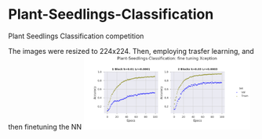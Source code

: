 # Plant-Seedlings-Classification
Plant Seedlings Classification competition

The images were resized to 224x224. Then, employing trasfer learning, and then finetuning the NN 
<img src="https://github.com/camilo1704/Plant-Seedlings-Classification/blob/master/xcep1.png" alt="alt text" width="340" >
